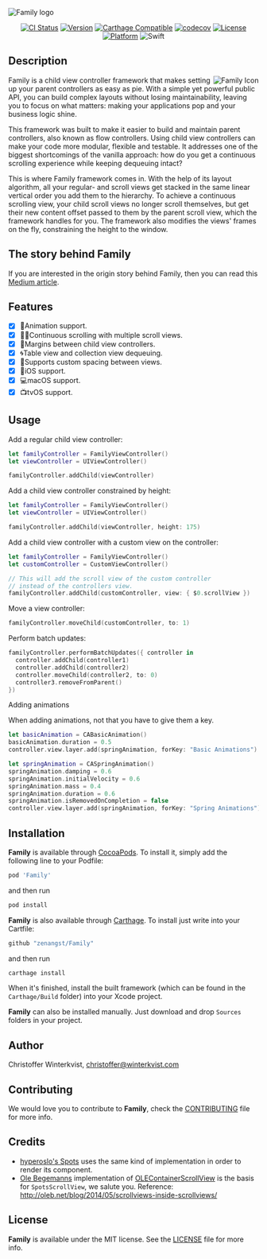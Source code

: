 ![Family logo](https://github.com/zenangst/Family/blob/master/Images/Family-header.png?raw=true)
<div align="center">

[![CI Status](https://travis-ci.org/zenangst/Family.svg?branch=master)](https://travis-ci.org/zenangst/Family)
[![Version](https://img.shields.io/cocoapods/v/Family.svg?style=flat)](http://cocoadocs.org/docsets/Family)
[![Carthage Compatible](https://img.shields.io/badge/Carthage-compatible-4BC51D.svg?style=flat)](https://github.com/Carthage/Carthage)
[![codecov](https://codecov.io/gh/zenangst/Family/branch/master/graph/badge.svg)](https://codecov.io/gh/zenangst/Family)
[![License](https://img.shields.io/cocoapods/l/Family.svg?style=flat)](http://cocoadocs.org/docsets/Family)
[![Platform](https://img.shields.io/cocoapods/p/Family.svg?style=flat)](http://cocoadocs.org/docsets/Family)
![Swift](https://img.shields.io/badge/%20in-swift%204.2-orange.svg)

</div>

## Description

<img src="https://github.com/zenangst/Family/blob/master/Images/Family-icon.png?raw=true" alt="Family Icon" align="right" />

Family is a child view controller framework that makes setting up your parent controllers as easy as pie.
With a simple yet powerful public API, you can build complex layouts without losing maintainability, leaving you to focus on what matters: making your applications pop and your business logic shine.

This framework was built to make it easier to build and maintain parent controllers, also known as flow controllers. Using child view controllers can make your code more modular, flexible and testable. It addresses one of the biggest shortcomings of the vanilla approach: how do you get a continuous scrolling experience while keeping dequeuing intact?

This is where Family framework comes in. With the help of its layout algorithm, all your regular- and scroll views get stacked in the same linear vertical order you add them to the hierarchy. To achieve a continuous scrolling view, your child scroll views no longer scroll themselves, but get their new content offset passed to them by the parent scroll view, which the framework handles for you. The framework also modifies the views' frames on the fly, constraining the height to the window.

## The story behind Family
If you are interested in the origin story behind Family, then you can read this [Medium article](https://medium.com/hyperoslo/why-i-wrote-family-framework-d1c3cb062c85).

## Features

- [x] 🍩Animation support.
- [x] 🤳🏻Continuous scrolling with multiple scroll views.
- [x] 📏Margins between child view controllers.
- [x] 🌀Table view and collection view dequeuing.
- [x] 🍭Supports custom spacing between views.
- [x] 📱iOS support.
- [x] 💻macOS support.
- [x] 📺tvOS support.

## Usage

Add a regular child view controller:

```swift
let familyController = FamilyViewController()
let viewController = UIViewController()

familyController.addChild(viewController)
```

Add a child view controller constrained by height:

```swift
let familyController = FamilyViewController()
let viewController = UIViewController()

familyController.addChild(viewController, height: 175)
```

Add a child view controller with a custom view on the controller:

```swift
let familyController = FamilyViewController()
let customController = CustomViewController()

// This will add the scroll view of the custom controller
// instead of the controllers view.
familyController.addChild(customController, view: { $0.scrollView })
```

Move a view controller:

```swift
familyController.moveChild(customController, to: 1)
```

Perform batch updates:

```swift
familyController.performBatchUpdates({ controller in
  controller.addChild(controller1)
  controller.addChild(controller2)
  controller.moveChild(controller2, to: 0)
  controller3.removeFromParent()
})
```

Adding animations

When adding animations, not that you have to give them a key.
```swift
let basicAnimation = CABasicAnimation()
basicAnimation.duration = 0.5
controller.view.layer.add(springAnimation, forKey: "Basic Animations")

let springAnimation = CASpringAnimation()
springAnimation.damping = 0.6
springAnimation.initialVelocity = 0.6
springAnimation.mass = 0.4
springAnimation.duration = 0.6
springAnimation.isRemovedOnCompletion = false
controller.view.layer.add(springAnimation, forKey: "Spring Animations")
```


## Installation

**Family** is available through [CocoaPods](http://cocoapods.org). To install
it, simply add the following line to your Podfile:

```ruby
pod 'Family'
```

and then run
```sh
pod install
```

**Family** is also available through [Carthage](https://github.com/Carthage/Carthage).
To install just write into your Cartfile:

```ruby
github "zenangst/Family"
```

and then run
```sh
carthage install
```

When it's finished, install the built framework (which can be found in the `Carthage/Build` folder) into your Xcode project.

**Family** can also be installed manually. Just download and drop `Sources` folders in your project.

## Author

Christoffer Winterkvist, christoffer@winterkvist.com

## Contributing

We would love you to contribute to **Family**, check the [CONTRIBUTING](https://github.com/zenangst/Family/blob/master/CONTRIBUTING.md) file for more info.

## Credits

- [hyperoslo's Spots](https://github.com/hyperoslo/Spots) uses the same kind of implementation in order to render its component.
- [Ole Begemanns](https://github.com/ole/) implementation of [OLEContainerScrollView](https://github.com/ole/OLEContainerScrollView) is the basis for `SpotsScrollView`, we salute you.
Reference: http://oleb.net/blog/2014/05/scrollviews-inside-scrollviews/

## License

**Family** is available under the MIT license. See the [LICENSE](https://github.com/zenangst/Family/blob/master/LICENSE.md) file for more info.
